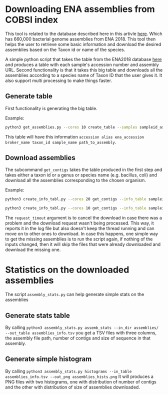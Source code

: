 # Downloading ENA assemblies from COBSI index
This tool is related to the database described here in this artivle [here](https://www.ebi.ac.uk/about/news/press-releases/bacterial-genomic-data). Which has 660,000 bacterial genome assemblies from ENA 2018. This tool then helps the user to retrieve some basic information and download the desired assemblies based on the Taxon id or name of the species.

A simple python script that takes the table from the ENA2018 database [here](http://ftp.ebi.ac.uk/pub/databases/ENA2018-bacteria-661k/sampleid_assembly_paths.txt) and produces a table with each sample's accession number and assembly URL. Second functionality is that it takes this big table and downloads all the assemblies according to a species name of Taxon ID that the user gives it. It also support multi processing to make things faster.

## Generate table
First functionality is generating the big table.

Example:
```bash
python3 get_assemblies.py --cores 10 create_table --samples sampleid_assembly_paths.txt --output_table sampleid_assembly_table.tsv
```

This table will have this information `accession alias ena_accession broker_name taxon_id sample_name path_to_assembly`.


## Download assemblies
The subcommand `get_contigs` takes the table produced in the first step and takes either a taxon id or a genus or species name (e.g. bacillus, coli) and download all the assemblies corresponding to the chosen organism.

Example:
```bash
python3 create_info_tabl.py --cores 20 get_contigs --info_table sampleid_assembly_table.tsv --taxon_id 1392 --output_dir assemblies_id_1392/ --request_timeout 15 > log.txt

python3 create_info_tabl.py --cores 10 get_contigs --info_table sampleid_assembly_table.tsv --org_name bacillus --output_dir assemblies_bacillus/ > log.txt
```

The `request_timout` argument is to cancel the download in case there was a problem and the download request wasn't being processed. This way, it reports it in the log file but also doesn't keep the thread running and can move on to other ones to download. In case this happens, one simple way to get the missing assemblies is to run the script again, if nothing of the inputs changed, then it will skip the files that were already downloaded and download the missing one.


# Statistics on the downloaded assemblies
The script `assembly_stats.py` can help generate simple stats on the assemblies

## Generate stats table
By calling `python3 assembly_stats.py assemb_stats --in_dir assemblies/ --out_table assemblies_info.tsv` you get a TSV files with three columns, the assembly file path, number of contigs and size of sequence in that assembly.

## Generate simple histogram
By calling `python3 assembly_stats.py histograms --in_table assemblies_info.tsv --out_png assemblies_hists.png` It will produces a PNG files with two histograms, one with distribution of number of contigs and the other with distribution of size of assemblies downloaded.